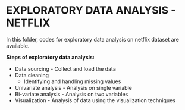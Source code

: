 # EXPLORATORY DATA ANALYSIS - NETFLIX
In this folder, codes for exploratory data analysis on netflix dataset are available.  

  
**Steps of exploratory data analysis:**
* Data sourcing
      - Collect and load the data
* Data cleaning
    - Identifying and handling missing values
* Univariate analysis
      -  Analysis on single variable
* Bi-variate analysis
      -  Analysis on two variables
* Visualization
      -  Analysis of data using the visualization techniques
